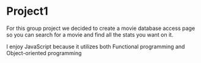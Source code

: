 # Project1

For this group project we decided to create a movie database access page so you can search for a movie and find all the stats you want on it.

I enjoy JavaScript because it utilizes both Functional programming and Object-oriented programming